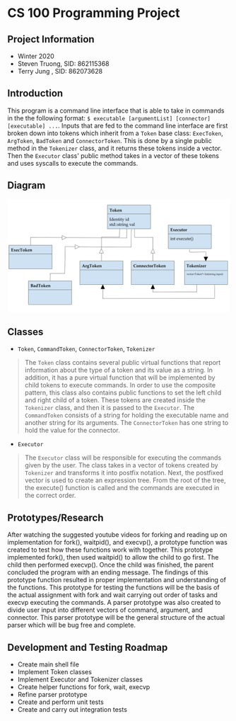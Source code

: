 # CS 100 Programming Project

## Project Information
* Winter 2020
* Steven Truong, SID: 862115368
* Terry Jung   , SID: 862073628

## Introduction
This program is a command line interface that is able to take in commands in the the following format:
`$ executable [argumentList] [connector] [executable] ...`. Inputs that are fed to the command line interface are first broken down into  tokens which inherit from a `Token` base class: `ExecToken`, `ArgToken`, `BadToken` and `ConnectorToken`. This is done by a single public method in the `Tokenizer` class, and it returns these tokens inside a vector. Then the `Executor` class' public method takes in a vector of these tokens and uses syscalls to execute the commands.


## Diagram
![GitHub Logo](/images/omt.png)

## Classes
* `Token`, `CommandToken`, `ConnectorToken`, `Tokenizer`
> The `Token` class contains several public virtual functions that report information about the type of a token and its value as a string. In addition, it has a pure virtual function that will be implemented by child tokens to execute commands. In order to use the composite pattern, this class also contains public functions to set the left child and right child of a token. These tokens are created inside the `Tokenizer` class, and then it is passed to the `Executor`. The `CommandToken` consists of a string for holding the executable name and another string for its arguments. The `ConnectorToken` has one string to hold the value for the connector. 

* `Executor`
> The `Executor` class will be responsible for executing the commands given by the user. The class takes in a vector of tokens created by `Tokenizer` and transforms it into postfix notation. Next, the postfixed vector is used to create an expression tree. From the root of the tree, the execute() function is called and the commands are executed in the correct order.


## Prototypes/Research
After watching the suggested youtube videos for forking and reading up on implementation for fork(), waitpid(), and execvp(), a prototype function was created to test how these functions work with together. This prototype implemented fork(), then used waitpid() to allow the child to go first. The child then performed execvp(). Once the child was finished, the parent concluded the program with an ending message. The findings of this prototype function resulted in proper implementation and understanding of the functions. This prototype for testing the functions will be the basis of the actual assignment with fork and wait carrying out order of tasks and execvp executing the commands. A parser prototype was also created to divide user input into different vectors of command, argument, and connector. This parser prototype will be the general structure of the actual parser which will be bug free and complete. 
## Development and Testing Roadmap
* Create main shell file
* Implement Token classes
* Implement Executor and Tokenizer classes
* Create helper functions for fork, wait, execvp
* Refine parser prototype
* Create and perform unit tests
* Create and carry out integration tests
